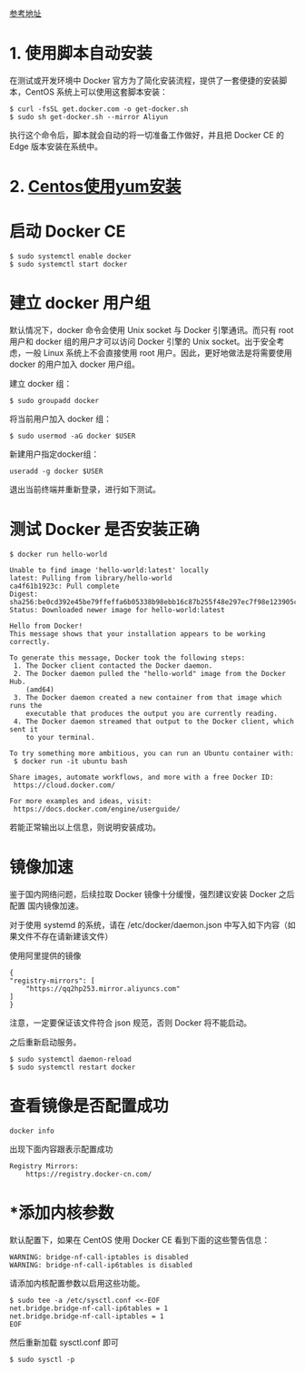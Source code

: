 [参考地址](https://www.funtl.com/zh/docs-docker/Ubuntu-%E5%AE%89%E8%A3%85-Docker.html#%E4%BD%BF%E7%94%A8-apt-%E5%AE%89%E8%A3%85)



# 1. 使用脚本自动安装
在测试或开发环境中 Docker 官方为了简化安装流程，提供了一套便捷的安装脚本，CentOS 系统上可以使用这套脚本安装：

    $ curl -fsSL get.docker.com -o get-docker.sh
    $ sudo sh get-docker.sh --mirror Aliyun

执行这个命令后，脚本就会自动的将一切准备工作做好，并且把 Docker CE 的 Edge 版本安装在系统中。

# 2. [Centos使用yum安装](../../../OS/Linux/Centos/docs/yum.md)





# 启动 Docker CE

    $ sudo systemctl enable docker
    $ sudo systemctl start docker

# 建立 docker 用户组

默认情况下，docker 命令会使用 Unix socket 与 Docker 引擎通讯。而只有 root 用户和 docker 组的用户才可以访问 Docker 引擎的 Unix socket。出于安全考虑，一般 Linux 系统上不会直接使用 root 用户。因此，更好地做法是将需要使用 docker 的用户加入 docker 用户组。

建立 docker 组：

    $ sudo groupadd docker

将当前用户加入 docker 组：

    $ sudo usermod -aG docker $USER

新建用户指定docker组：

    useradd -g docker $USER

退出当前终端并重新登录，进行如下测试。

# 测试 Docker 是否安装正确

    $ docker run hello-world

```
Unable to find image 'hello-world:latest' locally
latest: Pulling from library/hello-world
ca4f61b1923c: Pull complete
Digest: sha256:be0cd392e45be79ffeffa6b05338b98ebb16c87b255f48e297ec7f98e123905c
Status: Downloaded newer image for hello-world:latest

Hello from Docker!
This message shows that your installation appears to be working correctly.

To generate this message, Docker took the following steps:
 1. The Docker client contacted the Docker daemon.
 2. The Docker daemon pulled the "hello-world" image from the Docker Hub.
    (amd64)
 3. The Docker daemon created a new container from that image which runs the
    executable that produces the output you are currently reading.
 4. The Docker daemon streamed that output to the Docker client, which sent it
    to your terminal.

To try something more ambitious, you can run an Ubuntu container with:
 $ docker run -it ubuntu bash

Share images, automate workflows, and more with a free Docker ID:
 https://cloud.docker.com/

For more examples and ideas, visit:
 https://docs.docker.com/engine/userguide/

```
若能正常输出以上信息，则说明安装成功。

# 镜像加速



鉴于国内网络问题，后续拉取 Docker 镜像十分缓慢，强烈建议安装 Docker 之后配置 国内镜像加速。


对于使用 systemd 的系统，请在 /etc/docker/daemon.json 中写入如下内容（如果文件不存在请新建该文件）

使用阿里提供的镜像

    {
    "registry-mirrors": [
        "https://qq2hp253.mirror.aliyuncs.com"
    ]
    }

注意，一定要保证该文件符合 json 规范，否则 Docker 将不能启动。

之后重新启动服务。

    $ sudo systemctl daemon-reload
    $ sudo systemctl restart docker


# 查看镜像是否配置成功

    docker info 

出现下面内容跟表示配置成功
```
Registry Mirrors:
    https://registry.docker-cn.com/
```        


# *添加内核参数

默认配置下，如果在 CentOS 使用 Docker CE 看到下面的这些警告信息：

    WARNING: bridge-nf-call-iptables is disabled
    WARNING: bridge-nf-call-ip6tables is disabled

请添加内核配置参数以启用这些功能。

    $ sudo tee -a /etc/sysctl.conf <<-EOF
    net.bridge.bridge-nf-call-ip6tables = 1
    net.bridge.bridge-nf-call-iptables = 1
    EOF

然后重新加载 sysctl.conf 即可

    $ sudo sysctl -p
